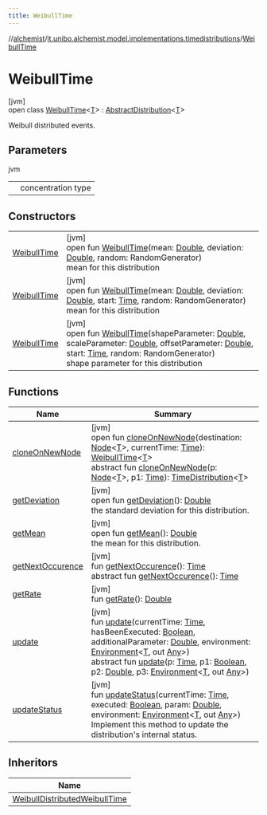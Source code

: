 ```yaml
---
title: WeibullTime
---
```

//[alchemist](../../../index.html)/[it.unibo.alchemist.model.implementations.timedistributions](../index.html)/[WeibullTime](index.html)



# WeibullTime



[jvm]\
open class [WeibullTime](index.html)<[T](index.html)> : [AbstractDistribution](../-abstract-distribution/index.html)<[T](../../it.unibo.alchemist.model.implementations.layers/-step-layer/index.html)> 

Weibull distributed events.



## Parameters


jvm

| | |
|---|---|
| <T> | concentration type |



## Constructors


| | |
|---|---|
| [WeibullTime](-weibull-time.html) | [jvm]<br>open fun [WeibullTime](-weibull-time.html)(mean: [Double](https://kotlinlang.org/api/latest/jvm/stdlib/kotlin/-double/index.html), deviation: [Double](https://kotlinlang.org/api/latest/jvm/stdlib/kotlin/-double/index.html), random: RandomGenerator)<br>mean for this distribution |
| [WeibullTime](-weibull-time.html) | [jvm]<br>open fun [WeibullTime](-weibull-time.html)(mean: [Double](https://kotlinlang.org/api/latest/jvm/stdlib/kotlin/-double/index.html), deviation: [Double](https://kotlinlang.org/api/latest/jvm/stdlib/kotlin/-double/index.html), start: [Time](../../it.unibo.alchemist.model.interfaces/-time/index.html), random: RandomGenerator)<br>mean for this distribution |
| [WeibullTime](-weibull-time.html) | [jvm]<br>open fun [WeibullTime](-weibull-time.html)(shapeParameter: [Double](https://kotlinlang.org/api/latest/jvm/stdlib/kotlin/-double/index.html), scaleParameter: [Double](https://kotlinlang.org/api/latest/jvm/stdlib/kotlin/-double/index.html), offsetParameter: [Double](https://kotlinlang.org/api/latest/jvm/stdlib/kotlin/-double/index.html), start: [Time](../../it.unibo.alchemist.model.interfaces/-time/index.html), random: RandomGenerator)<br>shape parameter for this distribution |


## Functions


| Name | Summary |
|---|---|
| [cloneOnNewNode](clone-on-new-node.html) | [jvm]<br>open fun [cloneOnNewNode](clone-on-new-node.html)(destination: [Node](../../it.unibo.alchemist.model.interfaces/-node/index.html)<[T](../../it.unibo.alchemist.model.implementations.layers/-step-layer/index.html)>, currentTime: [Time](../../it.unibo.alchemist.model.interfaces/-time/index.html)): [WeibullTime](index.html)<[T](../../it.unibo.alchemist.model.implementations.layers/-step-layer/index.html)><br>abstract fun [cloneOnNewNode](../../it.unibo.alchemist.model.interfaces/-time-distribution/clone-on-new-node.html)(p: [Node](../../it.unibo.alchemist.model.interfaces/-node/index.html)<[T](../../it.unibo.alchemist.model.implementations.layers/-step-layer/index.html)>, p1: [Time](../../it.unibo.alchemist.model.interfaces/-time/index.html)): [TimeDistribution](../../it.unibo.alchemist.model.interfaces/-time-distribution/index.html)<[T](../../it.unibo.alchemist.model.implementations.layers/-step-layer/index.html)> |
| [getDeviation](get-deviation.html) | [jvm]<br>open fun [getDeviation](get-deviation.html)(): [Double](https://kotlinlang.org/api/latest/jvm/stdlib/kotlin/-double/index.html)<br>the standard deviation for this distribution. |
| [getMean](get-mean.html) | [jvm]<br>open fun [getMean](get-mean.html)(): [Double](https://kotlinlang.org/api/latest/jvm/stdlib/kotlin/-double/index.html)<br>the mean for this distribution. |
| [getNextOccurence](../-abstract-distribution/get-next-occurence.html) | [jvm]<br>fun [getNextOccurence](../-abstract-distribution/get-next-occurence.html)(): [Time](../../it.unibo.alchemist.model.interfaces/-time/index.html)<br>abstract fun [getNextOccurence](../../it.unibo.alchemist.model.interfaces/-time-distribution/get-next-occurence.html)(): [Time](../../it.unibo.alchemist.model.interfaces/-time/index.html) |
| [getRate](get-rate.html) | [jvm]<br>fun [getRate](get-rate.html)(): [Double](https://kotlinlang.org/api/latest/jvm/stdlib/kotlin/-double/index.html) |
| [update](../-abstract-distribution/update.html) | [jvm]<br>fun [update](../-abstract-distribution/update.html)(currentTime: [Time](../../it.unibo.alchemist.model.interfaces/-time/index.html), hasBeenExecuted: [Boolean](https://kotlinlang.org/api/latest/jvm/stdlib/kotlin/-boolean/index.html), additionalParameter: [Double](https://kotlinlang.org/api/latest/jvm/stdlib/kotlin/-double/index.html), environment: [Environment](../../it.unibo.alchemist.model.interfaces/-environment/index.html)<[T](../../it.unibo.alchemist.model.implementations.layers/-step-layer/index.html), out [Any](https://kotlinlang.org/api/latest/jvm/stdlib/kotlin/-any/index.html)>)<br>abstract fun [update](../../it.unibo.alchemist.model.interfaces/-time-distribution/update.html)(p: [Time](../../it.unibo.alchemist.model.interfaces/-time/index.html), p1: [Boolean](https://kotlinlang.org/api/latest/jvm/stdlib/kotlin/-boolean/index.html), p2: [Double](https://kotlinlang.org/api/latest/jvm/stdlib/kotlin/-double/index.html), p3: [Environment](../../it.unibo.alchemist.model.interfaces/-environment/index.html)<[T](../../it.unibo.alchemist.model.implementations.layers/-step-layer/index.html), out [Any](https://kotlinlang.org/api/latest/jvm/stdlib/kotlin/-any/index.html)>) |
| [updateStatus](update-status.html) | [jvm]<br>fun [updateStatus](update-status.html)(currentTime: [Time](../../it.unibo.alchemist.model.interfaces/-time/index.html), executed: [Boolean](https://kotlinlang.org/api/latest/jvm/stdlib/kotlin/-boolean/index.html), param: [Double](https://kotlinlang.org/api/latest/jvm/stdlib/kotlin/-double/index.html), environment: [Environment](../../it.unibo.alchemist.model.interfaces/-environment/index.html)<[T](../../it.unibo.alchemist.model.implementations.layers/-step-layer/index.html), out [Any](https://kotlinlang.org/api/latest/jvm/stdlib/kotlin/-any/index.html)>)<br>Implement this method to update the distribution's internal status. |


## Inheritors


| Name |
|---|
| [WeibullDistributedWeibullTime](../-weibull-distributed-weibull-time/index.html) |

